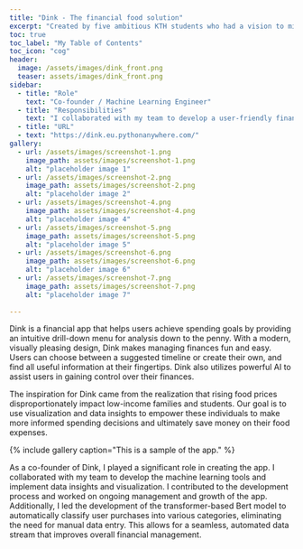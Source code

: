 ```yaml
---
title: "Dink - The financial food solution"
excerpt: "Created by five ambitious KTH students who had a vision to minimize your expenditures to the maximum ! 👐"
toc: true
toc_label: "My Table of Contents"
toc_icon: "cog"
header:
  image: /assets/images/dink_front.png
  teaser: assets/images/dink_front.png
sidebar:
  - title: "Role"
    text: "Co-founder / Machine Learning Engineer"
  - title: "Responsibilities"
    text: "I collaborated with my team to develop a user-friendly financial management app that makes a difference in users' lives, by implementing transformer-based Bert model and data insights and visualization."
  - title: "URL"
  - text: "https://dink.eu.pythonanywhere.com/"
gallery:
  - url: /assets/images/screenshot-1.png
    image_path: assets/images/screenshot-1.png
    alt: "placeholder image 1"
  - url: /assets/images/screenshot-2.png
    image_path: assets/images/screenshot-2.png
    alt: "placeholder image 2"
  - url: /assets/images/screenshot-4.png
    image_path: assets/images/screenshot-4.png
    alt: "placeholder image 4"
  - url: /assets/images/screenshot-5.png
    image_path: assets/images/screenshot-5.png
    alt: "placeholder image 5"
  - url: /assets/images/screenshot-6.png
    image_path: assets/images/screenshot-6.png
    alt: "placeholder image 6"
  - url: /assets/images/screenshot-7.png
    image_path: assets/images/screenshot-7.png
    alt: "placeholder image 7"
    
---
```


Dink is a financial app that helps users achieve spending goals by providing an intuitive drill-down menu for analysis down to the penny. With a modern, visually pleasing design, Dink makes managing finances fun and easy. Users can choose between a suggested timeline or create their own, and find all useful information at their fingertips. Dink also utilizes powerful AI to assist users in gaining control over their finances.

The inspiration for Dink came from the realization that rising food prices disproportionately impact low-income families and students. Our goal is to use visualization and data insights to empower these individuals to make more informed spending decisions and ultimately save money on their food expenses.

{% include gallery caption="This is a sample of the app." %}

As a co-founder of Dink, I played a significant role in creating the app. I collaborated with my team to develop the machine learning tools and implement data insights and visualization. I contributed to the development process and worked on ongoing management and growth of the app. Additionally, I led the development of the transformer-based Bert model to automatically classify user purchases into various categories, eliminating the need for manual data entry. This allows for a seamless, automated data stream that improves overall financial management.



